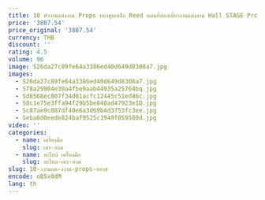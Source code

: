 ```yaml
---
title: 10 หัวงานแต่งงาน Props ทองชุบเหล็ก Reed แผนที่ท่องเที่ยวงานแต่งงาน Hall STAGE Props และเครื่องประดับ Light Emitting Diode ไฟ
price: '3887.54'
price_original: '3887.54'
currency: THB
discount: ''
rating: 4.5
volume: 96
image: S26da27c89fe64a3386ed40d649d8308a7.jpg
images:
  - S26da27c89fe64a3386ed40d649d8308a7.jpg
  - S78a29904e30a4fbe9aab44935a25764bq.jpg
  - Sd6568ec807f34d01acfc12445c51ed46c.jpg
  - S0c1e75e3ffa94f29b5be040ad47923e1D.jpg
  - Sc87ae9c087df40e6a3d69b4d3753fc3ee.jpg
  - Seba8d0eede824baf9525c1949f059580d.jpg
video: ''
categories:
  - name: เครื่องมือ
    slug: เคร-องม
  - name: อะไหล่ เครื่องมือ
    slug: อะไหล-เคร-องม
slug: 10-วงานแต-งงาน-props-ทองช
encode: oB5x0dM
lang: th
---
```

  